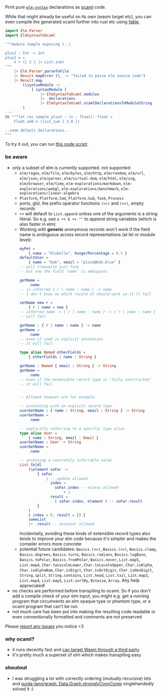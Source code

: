 Print pure [`elm-syntax`](https://dark.elm.dmy.fr/packages/stil4m/elm-syntax/latest/) declarations as
[ocaml](https://ocaml.org/) code.

While that might already be useful on its own (wasm target etc),
you can even compile the generated ocaml further into rust etc using [fable](https://fable.io/).

```elm
import Elm.Parser
import ElmSyntaxToOcaml

"""module Sample exposing (..)

plus2 : Int -> Int
plus2 n =
    n + ([ 2 ] |> List.sum)
"""
    |> Elm.Parser.parseToFile
    |> Result.mapError (\_ -> "failed to parse elm source code")
    |> Result.map
        (\syntaxModule ->
            [ syntaxModule ]
                |> ElmSyntaxToOcaml.modules
                |> .declarations
                |> ElmSyntaxToOcaml.ocamlDeclarationsToModuleString
        )
-->
Ok """let rec sample_plus2 : (n : float): float =
    Float.add n (list_sum [ 2.0 ])

..some default declarations..
"""
```

To try it out, you can
run [this node script](https://github.com/lue-bird/elm-syntax-to-ocaml/tree/main/node-elm-to-ocaml).

### be aware

-   only a subset of elm is currently supported. not supported:
    -   `elm/regex`, `elm/file`, `elm/bytes`, `elm/http`, `elm/random`, `elm/url`, `elm/json`, `elm/parser`, `elm/virtual-dom`,
        `elm/html`, `elm/svg`, `elm/browser`, `elm/time`, `elm-explorations/markdown`, `elm-explorations/webgl`, `elm-explorations/benchmark`, `elm-explorations/linear-algebra`
    -   `Platform`, `Platform.Cmd`, `Platform.Sub`, `Task`, `Process`
    -   ports, glsl, the prefix operator functions `(>>)` and `(<<)`, empty records
    -   `++` will default to `List.append` unless one of the arguments is a string literal. So e.g. use `a ++ b ++ ""` to append string variables (which is also faster in elm)
    -   Working with **generic** anonymous records won't work if the field name is ambiguous across record representations (at let or module level):
        ```elm
        myPet =
            { name = "blobollo", hungerPercentage = 0.5 }
        defaultUser =
            { name = "bob", email = "pizza@bob.blue" }
        -- will transpile just fine
        -- but now the field `name` is ambiguous

        getName =
            .name
        -- is inferred { r | name : name } -> name
        -- I don't know on which record it should work so it'll fail
        
        setName new r =
            { r | name = new }
        -- inferred name -> { r | name : name } -> { r | name : name }
        -- will fail
        
        getName : { r | name : name } -> name
        getName =
            .name
        -- even if used in explicit annotation
        -- it will fail
        
        type alias Named otherFields =
            { otherFields | name : String }
        
        getName : Named { email : String } -> String
        getName =
            .name
        -- even if the extensible record type is "fully constructed"
        -- it will fail


        -- Allowed however are for example:

        -- annotating with an explicit record type
        userGetName : { name : String, email : String } -> String
        userGetName =
            .name

        -- explicitly referring to a specific type alias
        type alias User =
            { name : String, email : Email }
        userGetName : User -> String
        userGetName =
            .name

        -- accessing a concretely inferrable value
        List.foldl
            (\element soFar ->
                { soFar 
                    | -- update allowed
                      index =
                        soFar.index -- access allowed
                            + 1
                      result =
                        ( soFar.index, element ) :: soFar.result
                }
            )
            { index = 0, result = [] }
            someList
            |> .result -- accessor allowed
        ```
        Incidentally, avoiding these kinds of extensible record types
        also tends to improve your elm code because it's simpler and makes the compiler errors more concrete
    -   potential future candidates: `Basics.(<<)`, `Basics.(>>)`, `Basics.clamp`, `Basics.degrees`, `Basics.turns`,
        `Basics.radians`, `Basics.logBase`, `Basics.toPolar`, `Basics.fromPolar`, `Basics.never`, `List.map5`, `List.map4`, `Char.toLocaleLower`, `Char.toLocaleUpper`, `Char.isAlpha`, `Char.isAlphaNum`, `Char.isDigit`, `Char.isOctDigit`, `Char.isHexDigit`, `String.split`, `String.contains`, `List.head`, `List.tail`, `List.map3`, `List.map4`, `List.map5`, `List.sortBy`, `Bitwise`, `Array`. Any help appreciated!
-   no checks are performed before transpiling to ocaml. So if you don't add a compile check of your elm input,
    you might e.g. get a running program that circumvents an elm opaque type or phantom type, or a ocaml program that can't be run
-   not much care has been put into making the resulting code readable or even conventionally formatted
    and comments are not preserved

Please [report any issues](https://github.com/lue-bird/elm-syntax-format/issues/new) you notice <3

### why ocaml?
-   it runs decently fast and [can target Wasm through a third party](https://github.com/ocaml-wasm/wasm_of_ocaml)
-   it's pretty much a superset of elm which makes transpiling easy

### shoutout
-  I was struggling a lot with correctly ordering (mutually recursive) lets
   and [guida-lang/graph: Data.Graph.stronglyConnComp](https://dark.elm.dmy.fr/packages/guida-lang/graph/latest/Data-Graph#stronglyConnComp) singlehandedly solved it :)
